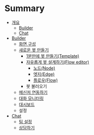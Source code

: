 # Summary

* [개요](README.md)
  * [Builder](bot-builder.md)
  * [Chat](chat.md)
* [Builder](chapter1.md)
  * [화면 구성](chapter1/d654-ba74-ad6c-c131.md)
  * [새로운 봇 만들기](chapter1/c0c8-b85c-c6b4-bd07-b9cc-b4e4-ae30.md)
    * [1분만에 봇 만들기\(Template\)](chapter1/d15c-d50c-b9bf-be4c-b354.md)
    * [자유롭게 봇 설계하기\(Flow editor\)](chapter1/c790-c720-b86d-ac8c-bd07-c124-acc4-d558-ae3028-flow-editor.md)
      * [노드\(Node\)](chapter1/c790-c720-b86d-ac8c-bd07-c124-acc4-d558-ae3028-flow-editor/b178-b4dc/b178-b4dc.md)
      * [엣지\(Edge\)](chapter1/c790-c720-b86d-ac8c-bd07-c124-acc4-d558-ae3028-flow-editor/b178-b4dc/c5e3-c9c028-edge.md)
      * [플로우\(Flow\)](chapter1/c790-c720-b86d-ac8c-bd07-c124-acc4-d558-ae3028-flow-editor/b178-b4dc/d50c-b85c-c6b0.md)
    * 봇 불러오기
  * [메신저 연동하기](ba54-c2e0-c800-c5f0-b3d9-d558-ae30.md)
  * [대화 모니터링](chapter1/b300-d654-baa8-b2c8-d130-b9c1.md)
  * [대시보드](chapter1/b300-c2dc-bcf4-b4dc.md)
  * 설정
* [Chat](chat-c0c1-b2f4-c6d0-c6a9-cc44-d305-d074-b77c-c774-c5b8-d2b8.md)
  * [팀 설정](chat-c0c1-b2f4-c6d0-c6a9-cc44-d305-d074-b77c-c774-c5b8-d2b8/d300-b9cc-b4e4-ae30.md)
  * [상담하기](chat-c0c1-b2f4-c6d0-c6a9-cc44-d305-d074-b77c-c774-c5b8-d2b8/c0c1-b2f4-d558-ae30.md)

